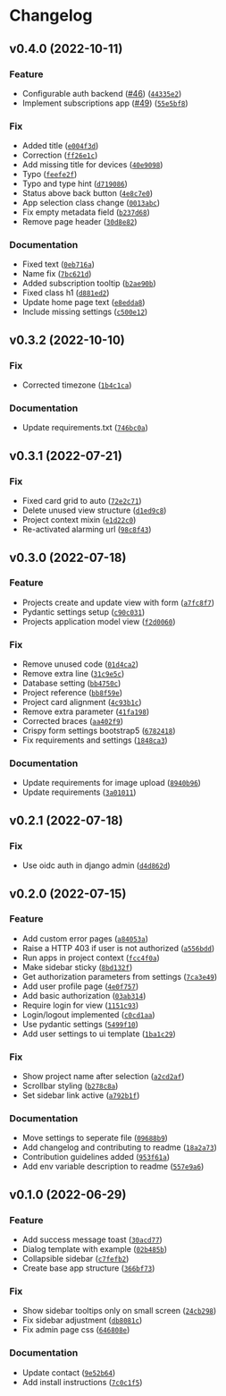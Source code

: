 # Changelog

<!--next-version-placeholder-->

## v0.4.0 (2022-10-11)
### Feature
* Configurable auth backend ([#46](https://github.com/N5GEH/n5geh.tools.entirety/issues/46)) ([`44335e2`](https://github.com/N5GEH/n5geh.tools.entirety/commit/44335e2eb5d455c586b1f06de65aec034efebcca))
* Implement subscriptions app ([#49](https://github.com/N5GEH/n5geh.tools.entirety/issues/49)) ([`55e5bf8`](https://github.com/N5GEH/n5geh.tools.entirety/commit/55e5bf8a98ba5a63f54573ff48d0f7cb6e034bde))

### Fix
* Added title ([`e004f3d`](https://github.com/N5GEH/n5geh.tools.entirety/commit/e004f3d04f14d1099d86c0f450da80de5b2fe959))
* Correction ([`ff26e1c`](https://github.com/N5GEH/n5geh.tools.entirety/commit/ff26e1ccf6fac58067fbeed616a5b250e377e4c7))
* Add missing title for devices ([`40e9098`](https://github.com/N5GEH/n5geh.tools.entirety/commit/40e909896581d0f9e249237c4256a33d0e81b188))
* Typo ([`feefe2f`](https://github.com/N5GEH/n5geh.tools.entirety/commit/feefe2f0b2accc53903c28abab0be491ecb1d489))
* Typo and type hint ([`d719086`](https://github.com/N5GEH/n5geh.tools.entirety/commit/d719086df7c1b49ab9c32113e0f4b26acc8088d4))
* Status above back button ([`4e8c7e0`](https://github.com/N5GEH/n5geh.tools.entirety/commit/4e8c7e0f46fa0f5b436286e2cd8eae2a98fd5b9d))
* App selection class change ([`0013abc`](https://github.com/N5GEH/n5geh.tools.entirety/commit/0013abcb9075e6ab6a57131b277222b4e816a891))
* Fix empty metadata field ([`b237d68`](https://github.com/N5GEH/n5geh.tools.entirety/commit/b237d683782b0e42b99f955749e76afd0a7f6de7))
* Remove page header ([`30d8e82`](https://github.com/N5GEH/n5geh.tools.entirety/commit/30d8e8290239520e8a685bf500834964c9fdb070))

### Documentation
* Fixed text ([`0eb716a`](https://github.com/N5GEH/n5geh.tools.entirety/commit/0eb716a543d4fdc6eab448dd5c969a176bdcfbc7))
* Name fix ([`7bc621d`](https://github.com/N5GEH/n5geh.tools.entirety/commit/7bc621dea2439d2eef5de7ecf3d0e2bde8dcfb56))
* Added subscription tooltip ([`b2ae90b`](https://github.com/N5GEH/n5geh.tools.entirety/commit/b2ae90b3f5efeb840b9bef140858712ee377c678))
* Fixed class h1 ([`d881ed2`](https://github.com/N5GEH/n5geh.tools.entirety/commit/d881ed2353a5ca8bb96b97002665755231ee07be))
* Update home page text ([`e8edda8`](https://github.com/N5GEH/n5geh.tools.entirety/commit/e8edda8b56b774c07503978c21757fc677aba137))
* Include missing settings ([`c500e12`](https://github.com/N5GEH/n5geh.tools.entirety/commit/c500e12109a6e64e5c569bdc709ad7bb64410114))

## v0.3.2 (2022-10-10)
### Fix
* Corrected timezone ([`1b4c1ca`](https://github.com/N5GEH/n5geh.tools.entirety2/commit/1b4c1ca6cb218f056b1a247b366fa84717bc7d1a))

### Documentation
* Update requirements.txt ([`746bc0a`](https://github.com/N5GEH/n5geh.tools.entirety2/commit/746bc0acc5d5580b8bf3b065be1c20fc93cf91e1))

## v0.3.1 (2022-07-21)
### Fix
* Fixed card grid to auto ([`72e2c71`](https://github.com/N5GEH/n5geh.tools.entirety2/commit/72e2c714a5a4022ab002d1216e0b32245a7bd602))
* Delete unused view structure ([`d1ed9c8`](https://github.com/N5GEH/n5geh.tools.entirety2/commit/d1ed9c8822c3670c413b3580ee2e733cd2278ec2))
* Project context mixin ([`e1d22c0`](https://github.com/N5GEH/n5geh.tools.entirety2/commit/e1d22c0774c35357777ec16568305ba55efcf83c))
* Re-activated alarming url ([`98c8f43`](https://github.com/N5GEH/n5geh.tools.entirety2/commit/98c8f4300c6bb81270fda6134fd0980c97bf20da))

## v0.3.0 (2022-07-18)
### Feature
* Projects create and update view with form ([`a7fc8f7`](https://github.com/N5GEH/n5geh.tools.entirety2/commit/a7fc8f70ea810099baeddda73d1a8b55750de3a8))
* Pydantic settings setup ([`c90c031`](https://github.com/N5GEH/n5geh.tools.entirety2/commit/c90c031e5cd85fb1659f6fd984be6259525bd1b9))
* Projects application model view ([`f2d0060`](https://github.com/N5GEH/n5geh.tools.entirety2/commit/f2d0060ce18658f52e8365773a7de841e2c973eb))

### Fix
* Remove unused code ([`01d4ca2`](https://github.com/N5GEH/n5geh.tools.entirety2/commit/01d4ca2a13ccd230c6be710ff34cb240eb375fb8))
* Remove extra line ([`31c9e5c`](https://github.com/N5GEH/n5geh.tools.entirety2/commit/31c9e5caba5832ce57579600d510bf2e95bc9cc4))
* Database setting ([`bb4750c`](https://github.com/N5GEH/n5geh.tools.entirety2/commit/bb4750c4ca31164cf216a9b73e68a2ad0745763f))
* Project reference ([`bb8f59e`](https://github.com/N5GEH/n5geh.tools.entirety2/commit/bb8f59e5a84eb71d6838437b3c86fc7a9057e61c))
* Project card alignment ([`4c93b1c`](https://github.com/N5GEH/n5geh.tools.entirety2/commit/4c93b1c1fad0a2a70fee4130699c37df85d633a2))
* Remove extra parameter ([`41fa198`](https://github.com/N5GEH/n5geh.tools.entirety2/commit/41fa198a6db9152ded33bd684c976d018177d8e9))
* Corrected braces ([`aa402f9`](https://github.com/N5GEH/n5geh.tools.entirety2/commit/aa402f92fd85a57b8b6d03981c9d1a2ba81be4b7))
* Crispy form settings bootstrap5 ([`6782418`](https://github.com/N5GEH/n5geh.tools.entirety2/commit/678241889b7e0360a1413dfa50d27b25c658df5c))
* Fix requirements and settings ([`1848ca3`](https://github.com/N5GEH/n5geh.tools.entirety2/commit/1848ca32b2df9b87515b074fdb8d4f8705f7018c))

### Documentation
* Update requirements for image upload ([`8940b96`](https://github.com/N5GEH/n5geh.tools.entirety2/commit/8940b96c20e53dc72408a46b9900392857e229c1))
* Update requirements ([`3a01011`](https://github.com/N5GEH/n5geh.tools.entirety2/commit/3a010116cd25210a3e375c7e02a91ab10f651cf4))

## v0.2.1 (2022-07-18)
### Fix
* Use oidc auth in django admin ([`d4d862d`](https://github.com/N5GEH/n5geh.tools.entirety2/commit/d4d862de39c808cb8b8a4d2a5744aca1679423c6))

## v0.2.0 (2022-07-15)
### Feature
* Add custom error pages ([`a84053a`](https://github.com/N5GEH/n5geh.tools.entirety2/commit/a84053a41948fde9dd9178c7d97a1e55c35dd4f5))
* Raise a HTTP 403 if user is not authorized ([`a556bdd`](https://github.com/N5GEH/n5geh.tools.entirety2/commit/a556bdd89bae486421ed1894e344a6f061db6282))
* Run apps in project context ([`fcc4f0a`](https://github.com/N5GEH/n5geh.tools.entirety2/commit/fcc4f0a6a8fd3c8e8da7ceb554a6e039969e1e04))
* Make sidebar sticky ([`8bd132f`](https://github.com/N5GEH/n5geh.tools.entirety2/commit/8bd132fede464380e7f62ac6a9526e8c03e6ef87))
* Get authorization parameters from settings ([`7ca3e49`](https://github.com/N5GEH/n5geh.tools.entirety2/commit/7ca3e49e0b75e689d24131c0acd17d1b7cfd8fa9))
* Add user profile page ([`4e0f757`](https://github.com/N5GEH/n5geh.tools.entirety2/commit/4e0f757a8b748cb88fc9437a56e3e60105866f6d))
* Add basic authorization ([`03ab314`](https://github.com/N5GEH/n5geh.tools.entirety2/commit/03ab3148e3746a1cefd25ea1d292b6fae0e70db0))
* Require login for view ([`1151c93`](https://github.com/N5GEH/n5geh.tools.entirety2/commit/1151c93ea9074ca17ebb6f695f3c9b5afe594812))
* Login/logout implemented ([`c0cd1aa`](https://github.com/N5GEH/n5geh.tools.entirety2/commit/c0cd1aa67662b253cd2a33da7ddfd71168a684da))
* Use pydantic settings ([`5499f10`](https://github.com/N5GEH/n5geh.tools.entirety2/commit/5499f10625cc02d77c36de2126b72df09ad78997))
* Add user settings to ui template ([`1ba1c29`](https://github.com/N5GEH/n5geh.tools.entirety2/commit/1ba1c29c461090f6f2ba20fbd4510b0520d16bc7))

### Fix
* Show project name after selection ([`a2cd2af`](https://github.com/N5GEH/n5geh.tools.entirety2/commit/a2cd2af31c8bab7b704a2e598ecc279ce46074a6))
* Scrollbar styling ([`b278c8a`](https://github.com/N5GEH/n5geh.tools.entirety2/commit/b278c8a8ca3bdd7b667aacb139f47323abcc412d))
* Set sidebar link active ([`a792b1f`](https://github.com/N5GEH/n5geh.tools.entirety2/commit/a792b1f6eda3c771ff834c752c9216f4bf8bde96))

### Documentation
* Move settings to seperate file ([`09688b9`](https://github.com/N5GEH/n5geh.tools.entirety2/commit/09688b909253012788dbabb61bcc247e5818ddb6))
* Add changelog and contributing to readme ([`18a2a73`](https://github.com/N5GEH/n5geh.tools.entirety2/commit/18a2a73012117707f60120624d516a0e4f3d1aa8))
* Contribution guidelines added ([`953f61a`](https://github.com/N5GEH/n5geh.tools.entirety2/commit/953f61a6e77f1099a56b66866ac44ca94e1cfbc3))
* Add env variable description to readme ([`557e9a6`](https://github.com/N5GEH/n5geh.tools.entirety2/commit/557e9a672f4294fe06b64da0ac0a8e84a81d41e7))

## v0.1.0 (2022-06-29)
### Feature
* Add success message toast ([`30acd77`](https://github.com/N5GEH/n5geh.tools.entirety2/commit/30acd77dc0d2e7f6c0744c1fceaf750c21d76d4f))
* Dialog template with example ([`02b485b`](https://github.com/N5GEH/n5geh.tools.entirety2/commit/02b485b1f28650b03bea0e399d0a2950ff1703c5))
* Collapsible sidebar ([`c7fefb2`](https://github.com/N5GEH/n5geh.tools.entirety2/commit/c7fefb2c2b67f033db534005d294d7c3a70a015b))
* Create base app structure ([`366bf73`](https://github.com/N5GEH/n5geh.tools.entirety2/commit/366bf7332a2eddccada6f28aa16af34a7ab3191a))

### Fix
* Show sidebar tooltips only on small screen ([`24cb298`](https://github.com/N5GEH/n5geh.tools.entirety2/commit/24cb29812284a09426dfea079b72b86cfdd1c4f7))
* Fix sidebar adjustment ([`db8081c`](https://github.com/N5GEH/n5geh.tools.entirety2/commit/db8081cd504629bca3c7644267837a336e103f53))
* Fix admin page css ([`646808e`](https://github.com/N5GEH/n5geh.tools.entirety2/commit/646808efbbd603e273ca8351532770d49a61bd16))

### Documentation
* Update contact ([`9e52b64`](https://github.com/N5GEH/n5geh.tools.entirety2/commit/9e52b64c98a5684fca05bb5ca251229108b65982))
* Add install instructions ([`7c0c1f5`](https://github.com/N5GEH/n5geh.tools.entirety2/commit/7c0c1f50434059af190b70b80e3643619dd7eefe))
